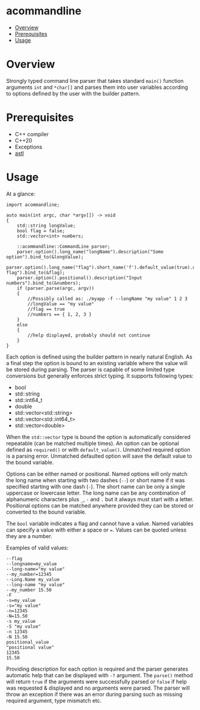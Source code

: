 # acommandline

-   [Overview](#overview)
-   [Prerequisites](#prerequisites)
-   [Usage](#usage)

# Overview

Strongly typed command line parser that takes standard `main()` function arguments `int` and `*char[]` and parses them into user variables according to options defined by the user with the builder pattern.

# Prerequisites

-   C++ compiler
-   C++20
-   Exceptions
-   [astl](/projects/astl/readme.md)

# Usage

At a glance:

```
import acommandline;

auto main(int argc, char *argv[]) -> void
{
    std::string longValue;
    bool flag = false;
    std::vector<int> numbers;

    ::acommandline::CommandLine parser;
    parser.option().long_name("longName").description("Some option").bind_to(&longValue);
    parser.option().long_name("flag").short_name('f').default_value(true).description("Some flag").bind_to(&flag);
    parser.option().positional().description("Input numbers").bind_to(&numbers);
    if (parser.parse(argc, argv))
    {
        //Possibly called as: ./myapp -f --longName "my value" 1 2 3
        //longValue == "my value"
        //flag == true
        //numbers == { 1, 2, 3 }
    }
    else
    {
        //help displayed, probably should not continue
    }
}
```

Each option is defined using the builder pattern in nearly natural English. As a final step the option is bound to an existing variable where the value will be stored during parsing. The parser is capable of some limited type conversions but generally enforces strict typing. It supports following types:

-   bool
-   std::string
-   std::int64_t
-   double
-   std::vector\<std::string\>
-   std::vector\<std::int64_t\>
-   std::vector\<double\>

When the `std::vector` type is bound the option is automatically considered repeatable (can be matched multiple times). An option can be optional defined as `required()` or with `default_value()`. Unmatched required option is a parsing error. Unmatched defaulted option will save the default value to the bound variable.

Options can be either named or positional. Named options will only match the long name when starting with two dashes (`--`) or short name if it was specified starting with one dash (`-`). The short name can be only a single uppercase or lowercase letter. The long name can be any combination of alphanumeric characters plus `_`, `-` and `.` but it always must start with a letter. Positional options can be matched anywhere provided they can be stored or converted to the bound variable.

The `bool` variable indicates a flag and cannot have a value. Named variables can specify a value with either a space or `=`. Values can be quoted unless they are a number.

Examples of valid values:

```
--flag
--longname=my_value
--long-name="my value"
--my_number=12345
--Long.Name my_value
--long-name "my value"
--my_number 15.50
-F
-s=my_value
-s="my value"
-n=12345
-N=15.50
-s my_value
-S "my value"
-n 12345
-N 15.50
positional_value
"positional value"
12345
15.50
```

Providing description for each option is required and the parser generates automatic help that can be displayed with `-?` argument. The `parse()` method will return `true` if the arguments were successfully parsed or `false` if help was requested & displayed and no arguments were parsed. The parser will throw an exception if there was an error during parsing such as missing required argument, type mismatch etc.
